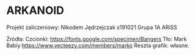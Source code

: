 # ARKANOID
Projekt zaliczeniowy: Nikodem Jędrzejczak s191021 Grupa 1A ARiSS

Żródła:
Czcionki: https://fonts.google.com/specimen/Bangers
Tło: Mark Babiy https://www.vecteezy.com/members/marko
Reszta grafik: własne.
